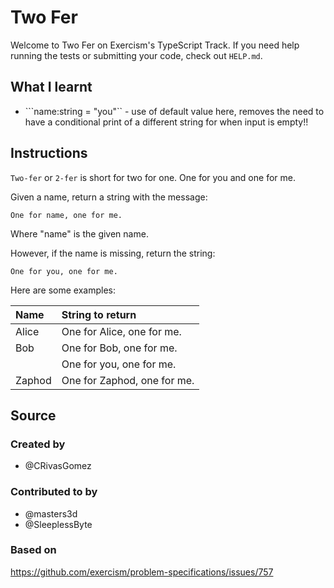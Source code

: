 # Two Fer

Welcome to Two Fer on Exercism's TypeScript Track.
If you need help running the tests or submitting your code, check out `HELP.md`.

## What I learnt 
- ```name:string = "you"`` - use of default value here, removes the need to have a conditional print of a different string for when input is empty!!

## Instructions

`Two-fer` or `2-fer` is short for two for one. One for you and one for me.

Given a name, return a string with the message:

```text
One for name, one for me.
```

Where "name" is the given name.

However, if the name is missing, return the string:

```text
One for you, one for me.
```

Here are some examples:

| Name   | String to return            |
| :----- | :-------------------------- |
| Alice  | One for Alice, one for me.  |
| Bob    | One for Bob, one for me.    |
|        | One for you, one for me.    |
| Zaphod | One for Zaphod, one for me. |

## Source

### Created by

- @CRivasGomez

### Contributed to by

- @masters3d
- @SleeplessByte

### Based on

https://github.com/exercism/problem-specifications/issues/757